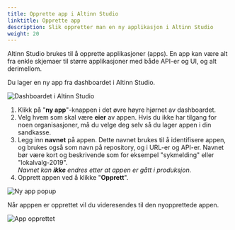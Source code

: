 ```yaml
---
title: Opprette app i Altinn Studio
linktitle: Opprette app
description: Slik oppretter man en ny applikasjon i Altinn Studio
weight: 20
---
```


Altinn Studio brukes til å opprette applikasjoner (apps).
En app kan være alt fra enkle skjemaer til større applikasjoner med både API-er og UI, og alt derimellom. 

Du lager en ny app fra dashboardet i Altinn Studio.

![Dashboardet i Altinn Studio](overview.png "Dashboard - oversikt")

1. Klikk på "**ny app**"-knappen i det øvre høyre hjørnet av dashboardet. 
2. Velg hvem som skal være **eier** av appen. Hvis du ikke har tilgang for noen organisasjoner, må du velge deg selv så du lager appen i din sandkasse.
3. Legg inn **navnet** på appen. Dette navnet brukes til å identifisere appen, og brukes også som navn på repository, og i URL-er og API-er.
   Navnet bør være kort og beskrivende som for eksempel "sykmelding" eller "lokalvalg-2019".  
    _Navnet kan **ikke** endres etter at appen er gått i produksjon._
4. Opprett appen ved å klikke "**Opprett**".

![Ny app popup](new-app.png "Opprett en ny app")

Når apppen er opprettet vil du videresendes til den nyopprettede appen.

![App opprettet](app-created.png "App opprettet")